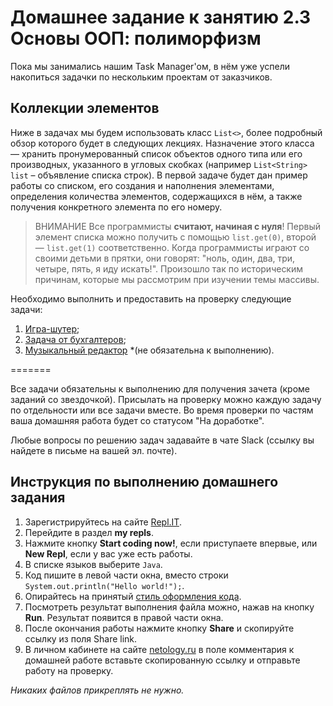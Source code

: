 # Домашнее задание к занятию 2.3 Основы ООП: полиморфизм

Пока мы занимались нашим Task Manager'ом, в нём уже успели накопиться задачки по нескольким проектам от заказчиков.

## Коллекции элементов
Ниже в задачах мы будем использовать класс `List<>`, более подробный обзор которого будет в следующих лекциях. 
Назначение этого класса — хранить пронумерованный список объектов одного типа или его производных, указанного в угловых скобках (например `List<String> list` – объявление списка строк).
В первой задаче будет дан пример работы со списком, его создания и наполнения элементами, определения количества элементов, содержащихся в нём, а также получения конкретного элемента по его номеру.

> ВНИМАНИЕ
> Все программисты **считают, начиная с нуля**! Первый элемент списка можно получить с помощью `list.get(0)`, второй — `list.get(1)` соответственно.
> Когда программисты играют со своими детьми в прятки, они говорят: "ноль, один, два, три, четыре, пять, я иду искать!".
> Произошло так по историческим причинам, которые мы рассмотрим при изучении темы массивы.

Необходимо выполнить и предоставить на проверку следующие задачи:

1. [Игра-шутер](/polymorphism/2.3.1./);
2. [Задача от бухгалтеров](/polymorphism/2.3.2./);
3. [Музыкальный редактор](/polymorphism/2.3.3./) *(не обязательна к выполнению).

=======

Все задачи обязательны к выполнению для получения зачета (кроме заданий со звездочкой). Присылать на проверку можно каждую задачу по отдельности или все задачи вместе. Во время проверки по частям ваша домашняя работа будет со статусом "На доработке".

Любые вопросы по решению задач задавайте в чате Slack (ссылку вы найдете в письме на вашей эл. почте).

## Инструкция по выполнению домашнего задания

1. Зарегистрируйтесь на сайте [Repl.IT](http://repl.it/).
2. Перейдите в раздел **my repls**.
3. Нажмите кнопку **Start coding now!**, если приступаете впервые, или **New Repl**, если у вас уже есть работы.
4. В списке языков выберите `Java`.
5. Код пишите в левой части окна, вместо строки `System.out.println("Hello world!");`.
6. Опирайтесь на принятый [стиль оформления кода](https://github.com/netology-code/codestyle/blob/master/java/README.md).
7. Посмотреть результат выполнения файла можно, нажав на кнопку **Run**. Результат появится в правой части окна.
8. После окончания работы нажмите кнопку **Share** и скопируйте ссылку из поля Share link.
9. В личном кабинете на сайте [netology.ru](http://netology.ru/) в поле комментария к домашней работе вставьте скопированную ссылку и отправьте работу на проверку.

*Никаких файлов прикреплять не нужно.*
